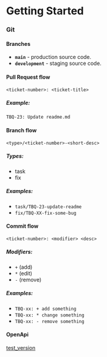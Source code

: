 # Getting Started
### Git

#### Branches

- **`main`** - production source code.
- **`development`** - staging source code.

#### Pull Request flow

```
<ticket-number>: <ticket-title>
```

##### Example:

`TBQ-23: Update readme.md`

#### Branch flow

```
<type>/<ticket-number>-<short-desc>
```

##### Types:

- task
- fix

##### Examples:

- `task/TBQ-23-update-readme`
- `fix/TBQ-XX-fix-some-bug`

#### Commit flow

```
<ticket-number>: <modifier> <desc>
```

##### Modifiers:

- `+` (add)
- `*` (edit)
- `-` (remove)

##### Examples:

- `TBQ-xx: + add something`
- `TBQ-xx: * change something`
- `TBQ-xx: - remove something`

#### OpenApi
[test_version](http://tbot-env.eba-xepusj3x.eu-west-2.elasticbeanstalk.com/swagger-ui/index.html)
